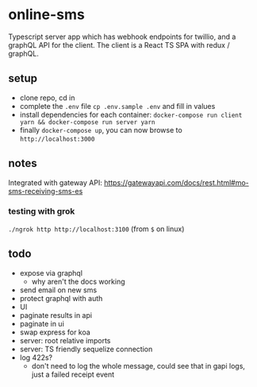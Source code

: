 # online-sms

Typescript server app which has webhook endpoints for twillio, and a graphQL API for the client.
The client is a React TS SPA with redux / graphQL.

## setup

- clone repo, cd in
- complete the `.env` file `cp .env.sample .env` and fill in values
- install dependencies for each container: `docker-compose run client yarn && docker-compose run server yarn`
- finally `docker-compose up`, you can now browse to `http://localhost:3000`

## notes

Integrated with gateway API: https://gatewayapi.com/docs/rest.html#mo-sms-receiving-sms-es

### testing with grok

`./ngrok http http://localhost:3100` (from `$` on linux)

## todo

- expose via graphql
	- why aren't the docs working
- send email on new sms
- protect graphql with auth
- UI
- paginate results in api
- paginate in ui
- swap express for koa
- server: root relative imports
- server: TS friendly sequelize connection
- log 422s?
	- don't need to log the whole message, could see that in gapi logs, just a failed receipt event